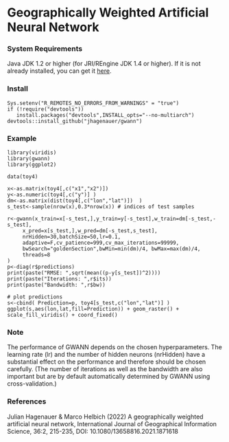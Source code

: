 # Geographically Weighted Artificial Neural Network

### System Requirements

Java JDK 1.2 or higher (for JRI/REngine JDK 1.4 or higher). If it is not already installed, you can get it [here](https://www.oracle.com/java/technologies/javase-downloads.html).

### Install
    Sys.setenv("R_REMOTES_NO_ERRORS_FROM_WARNINGS" = "true")
    if (!require("devtools"))
       install.packages("devtools",INSTALL_opts="--no-multiarch")
    devtools::install_github("jhagenauer/gwann")
    
### Example

    library(viridis)
    library(gwann)
    library(ggplot2)
    
    data(toy4)
    
    x<-as.matrix(toy4[,c("x1","x2")])
    y<-as.numeric(toy4[,c("y")] )
    dm<-as.matrix(dist(toy4[,c("lon","lat")])  )
    s_test<-sample(nrow(x),0.3*nrow(x)) # indices of test samples
    
    r<-gwann(x_train=x[-s_test,],y_train=y[-s_test],w_train=dm[-s_test,-s_test],
         x_pred=x[s_test,],w_pred=dm[-s_test,s_test],
         nrHidden=30,batchSize=50,lr=0.1,
         adaptive=F,cv_patience=999,cv_max_iterations=99999,
         bwSearch="goldenSection",bwMin=min(dm)/4, bwMax=max(dm)/4,
         threads=8
    )
    p<-diag(r$predictions)
    print(paste("RMSE: ",sqrt(mean((p-y[s_test])^2))))
    print(paste("Iterations: ",r$its))
    print(paste("Bandwidth: ",r$bw))
    
    # plot predictions
    s<-cbind( Prediction=p, toy4[s_test,c("lon","lat")] )
    ggplot(s,aes(lon,lat,fill=Prediction)) + geom_raster() + scale_fill_viridis() + coord_fixed()

### Note

The performance of GWANN depends on the chosen hyperparameters. The learning rate (lr) and the number of hidden neurons (nrHidden) have a substantial effect on the performance and therefore should be chosen carefully. (The number of iterations as well as the bandwidth are also important but are by default automatically determined by GWANN using cross-validation.)

### References

Julian Hagenauer & Marco Helbich (2022) A geographically weighted artificial neural network, International Journal of Geographical Information Science, 36:2, 215-235, DOI: 10.1080/13658816.2021.1871618 
